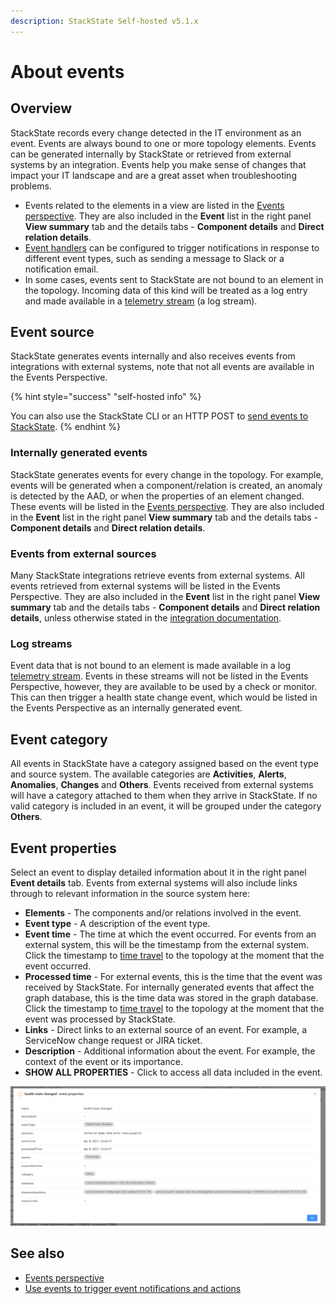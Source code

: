 ```yaml
---
description: StackState Self-hosted v5.1.x 
---
```


# About events

## Overview

StackState records every change detected in the IT environment as an event. Events are always bound to one or more topology elements. Events can be generated internally by StackState or retrieved from external systems by an integration. Events help you make sense of changes that impact your IT landscape and are a great asset when troubleshooting problems. 

* Events related to the elements in a view are listed in the [Events perspective](/use/stackstate-ui/perspectives/events_perspective.md). They are also included in the **Event** list in the right panel **View summary** tab and the details tabs - **Component details** and **Direct relation details**.
* [Event handlers](/use/events/event-notifications.md) can be configured to trigger notifications in response to different event types, such as sending a message to Slack or a notification email.
* In some cases, events sent to StackState are not bound to an element in the topology. Incoming data of this kind will be treated as a log entry and made available in a [telemetry stream](/use/metrics/telemetry_streams.md) (a log stream). 

## Event source

StackState generates events internally and also receives events from integrations with external systems, note that not all events are available in the Events Perspective.

{% hint style="success" "self-hosted info" %}

You can also use the StackState CLI or an HTTP POST to [send events to StackState](/configure/telemetry/send_events.md).
{% endhint %}

### Internally generated events

StackState generates events for every change in the topology. For example, events will be generated when a component/relation is created, an anomaly is detected by the AAD, or when the properties of an element changed. These events will be listed in the [Events perspective](/use/stackstate-ui/perspectives/events_perspective.md). They are also included in the **Event** list in the right panel **View summary** tab and the details tabs - **Component details** and **Direct relation details**.

### Events from external sources

Many StackState integrations retrieve events from external systems. All events retrieved from external systems will be listed in the Events Perspective. They are also included in the **Event** list in the right panel **View summary** tab and the details tabs - **Component details** and **Direct relation details**, unless otherwise stated in the [integration documentation](/stackpacks/integrations/).

### Log streams

Event data that is not bound to an element is made available in a log [telemetry stream](/use/metrics/telemetry_streams.md#log-streams). Events in these streams will not be listed in the Events Perspective, however, they are available to be used by a check or monitor. This can then trigger a health state change event, which would be listed in the Events Perspective as an internally generated event.

## Event category

All events in StackState have a category assigned based on the event type and source system. The available categories are **Activities**, **Alerts**, **Anomalies**, **Changes** and **Others**. Events received from external systems will have a category attached to them when they arrive in StackState. If no valid category is included in an event, it will be grouped under the category **Others**.

## Event properties

Select an event to display detailed information about it in the right panel **Event details** tab. Events from external systems will also include links through to relevant information in the source system here:

* **Elements** - The components and/or relations involved in the event.
* **Event type** - A description of the event type.
* **Event time** - The time at which the event occurred. For events from an external system, this will be the timestamp from the external system. Click the timestamp to [time travel](/use/stackstate-ui/perspectives/events_perspective.md#time-travel) to the topology at the moment that the event occurred.
* **Processed time** - For external events, this is the time that the event was received by StackState. For internally generated events that affect the graph database, this is the time data was stored in the graph database. Click the timestamp to [time travel](/use/stackstate-ui/perspectives/events_perspective.md#time-travel) to the topology at the moment that the event was processed by StackState.
* **Links** - Direct links to an external source of an event. For example, a ServiceNow change request or JIRA ticket.
* **Description** - Additional information about the event. For example, the context of the event or its importance.
* **SHOW ALL PROPERTIES** - Click to access all data included in the event.

![Properties of an event](/.gitbook/assets/v51_event-properties.png)

## See also

* [Events perspective](/use/stackstate-ui/perspectives/events_perspective.md)
* [Use events to trigger event notifications and actions](/use/events/manage-event-handlers.md)